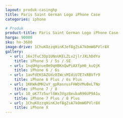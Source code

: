 ```yaml
---
layout: produk-casinghp
title: Paris Saint German Logo iPhone Case
categories: iphone

# Produk
product-title: Paris Saint German Logo iPhone Case
harga: 90000
sku: hn-3680
image-drive: 1ChuKOzzqHinKJef8gZsA7k0mW6PVlr8X
gallery:
  - url: 16xJTuC3Op1UNoUKELZLv2jlrJXLhDdYa
    title: iPhone 5 / 5s / SE
  - url: 1nqUHgnue0m9qHBKnQwPiAXfpH6_kuQjK
    title: iPhone 6 / 6s
  - url: 1avFdEKSAZUdz0IWcsMIdiU7E7xRBVfr9
    title: iPhone 6 Plus / 6s Plus
  - url: 1KKWAdMH2uY_gpRasnusFHWbVMuBeLTNo
    title: iPhone 7 / 8
  - url: 1O_oK77z5urlSWx3Vgz8eubaR96UP9A1u
    title: iPhone 7 Plus / 8 Plus
  - url: 1ChuKOzzqHinKJef8gZsA7k0mW6PVlr8X
    title: iPhone X
---
```

